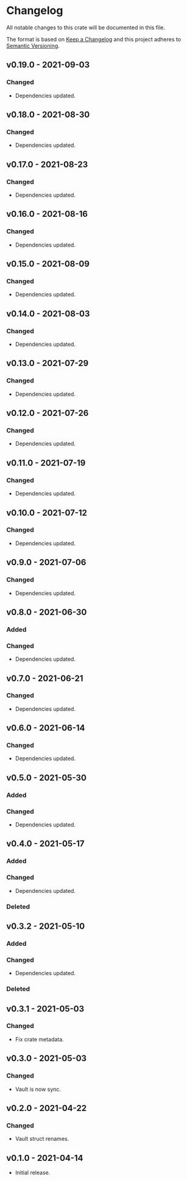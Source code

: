 # Changelog

All notable changes to this crate will be documented in this file.

The format is based on [Keep a Changelog](http://keepachangelog.com/en/1.0.0/)
and this project adheres to [Semantic Versioning](https://semver.org/spec/v2.0.0.html).

## v0.19.0 - 2021-09-03
### Changed
- Dependencies updated.

## v0.18.0 - 2021-08-30
### Changed
- Dependencies updated.

## v0.17.0 - 2021-08-23
### Changed
- Dependencies updated.

## v0.16.0 - 2021-08-16
### Changed
- Dependencies updated.

## v0.15.0 - 2021-08-09
### Changed
- Dependencies updated.

## v0.14.0 - 2021-08-03
### Changed
- Dependencies updated.

## v0.13.0 - 2021-07-29
### Changed
- Dependencies updated.

## v0.12.0 - 2021-07-26
### Changed
- Dependencies updated.

## v0.11.0 - 2021-07-19
### Changed
- Dependencies updated.

## v0.10.0 - 2021-07-12
### Changed
- Dependencies updated.

## v0.9.0 - 2021-07-06
### Changed
- Dependencies updated.

## v0.8.0 - 2021-06-30
### Added
### Changed
- Dependencies updated.

## v0.7.0 - 2021-06-21
### Changed
- Dependencies updated.

## v0.6.0 - 2021-06-14
### Changed
- Dependencies updated.

## v0.5.0 - 2021-05-30
### Added
### Changed
- Dependencies updated.

## v0.4.0 - 2021-05-17
### Added
### Changed
- Dependencies updated.
### Deleted

## v0.3.2 - 2021-05-10
### Added
### Changed
- Dependencies updated.
### Deleted

## v0.3.1 - 2021-05-03
### Changed
- Fix crate metadata.

## v0.3.0 - 2021-05-03
### Changed
- Vault is now sync.

## v0.2.0 - 2021-04-22
### Changed
- Vault struct renames.

## v0.1.0 - 2021-04-14

- Initial release.
